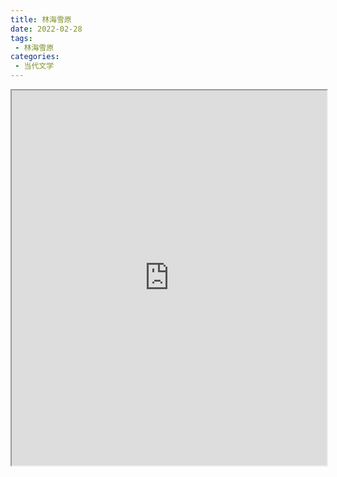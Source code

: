 ```yaml
---
title: 林海雪原
date: 2022-02-28
tags:
 - 林海雪原
categories:
 - 当代文学
---
```




<iframe src="http://localhost:8080/pdf/web/viewer.html?file=https://vkceyugu.cdn.bspapp.com/VKCEYUGU-e9075d72-0451-48df-afe1-d46932ae4554/45631ab4-0765-4cc0-8f09-90802fa0b96d.pdf" width="100%" height="600px"></iframe>